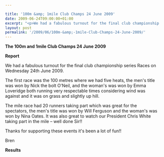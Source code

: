 ```yaml
---

title: '100m &amp; 1mile Club Champs 24 June 2009'
date: 2009-06-24T09:00:00+01:00
excerpt: "<p>We had a fabulous turnout for the final club championship series Races on Wednesday 24th June 2009. Thanks for supporting these events it's been a lot of fun!!Brendan Ward, Club Chairman 100m &amp; 1mile Club Champs 24 June 2009 Photos Report Results</p>"
layout: post
permalink: '/2009/06/100m-&amp;-1mile-Club-Champs-24-June-2009/'
---
```

**The 100m and 1mile Club Champs 24 June 2009**

**Report**

We had a fabulous turnout for the final club championship series Races on Wednesday 24th June 2009.

The first race was the 100 metres where we had five heats, the men's title was won by Nick the bolt O'Neil, and the woman's was won by Emma Loveridge both running very respectable times considering wind was against and it was on grass and slightly up hill.

The mile race had 20 runners taking part which was great for the spectators, the men's title was won by Will Ferguson and the woman's was won by Nina Oates. It was also great to watch our President Chris White taking part in the mile &#8211; well done Sir!!

Thanks for supporting these events it's been a lot of fun!!

Bren

<a name="Report"></a><a name="Results"></a>

**Results**

<map name="100109w.jpg">
  <area shape="RECT" coords="677,27,696,48" alt="Race Winner" />
  
  <area shape="RECT" coords="379,28,393,45" alt="Sarah Greef" />
  
  <area shape="RECT" coords="354,28,368,46" alt="Rachel Vines" />
  
  <area shape="RECT" coords="303,28,318,46" alt="Anna Maughan" />
  
  <area shape="RECT" coords="206,28,220,46" alt="Dawn Addinall" />
  
  <area shape="RECT" coords="86,28,103,46" alt="Alex Evans" />
</map>

<map name="100109m.jpg">
  <area shape="RECT" coords="63,31,76,45" alt="Clive Scott" />
  
  <area shape="RECT" coords="112,32,121,44" alt="Paul Davies" />
  
  <area shape="RECT" coords="118,32,129,43" alt="Paul Stonuary" />
  
  <area shape="RECT" coords="223,29,236,47" alt="James Gibbs" />
  
  <area shape="RECT" coords="255,29,264,42" alt="David Smeath" />
  
  <area shape="RECT" coords="263,28,272,43" alt="Chris Hale" />
  
  <area shape="RECT" coords="275,31,288,45" alt="Rob Shute" />
  
  <area shape="RECT" coords="308,31,321,45" alt="Billy Bradshaw" />
  
  <area shape="RECT" coords="582,29,594,46" alt="Will Ferguson" />
  
  <area shape="RECT" coords="680,30,694,45" alt="Race Winner" />
</map>